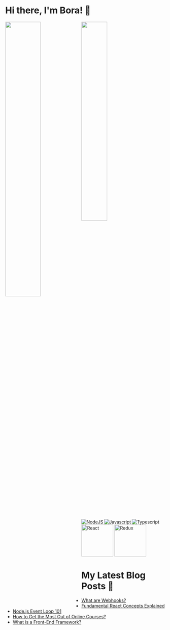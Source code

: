 # Hi there, I'm Bora! 👋

<img align='left' width='47%' src ='https://github-readme-stats.vercel.app/api?username=BraveHeart-tex&show_icons=true&theme=radical'/>
<img align='left' width='40%' src ='https://github-readme-stats.vercel.app/api/top-langs/?username=BraveHeart-tex&layout=compact'/>

<img align='left' src='https://img.shields.io/badge/node.js-6DA55F?style=for-the-badge&logo=node.js&logoColor=white' alt='NodeJS'/>
<img align='left' src='https://img.shields.io/badge/javascript-%23323330.svg?style=for-the-badge&logo=javascript&logoColor=%23F7DF1E' alt='Javascript'/>
<img src='https://img.shields.io/badge/typescript-%23007ACC.svg?style=for-the-badge&logo=typescript&logoColor=white' alt='Typescript'/>

<img src='https://img.shields.io/badge/react-%2320232a.svg?style=for-the-badge&logo=react&logoColor=%2361DAFB)'  width='100px' alt='React'/>
<img src='https://img.shields.io/badge/redux-%23593d88.svg?style=for-the-badge&logo=redux&logoColor=white'  width='100px' alt='Redux'/>

# My Latest Blog Posts 📖

<!-- BLOG-POST-LIST:START -->
- [What are Webhooks?](https://dev.to/karaca19/what-are-webhooks-504m)
- [Fundamental React Concepts Explained](https://dev.to/karaca19/fundamental-react-concepts-explained-15m1)
- [Node.js Event Loop 101](https://dev.to/karaca19/nodejs-event-loop-101-3ma6)
- [How to Get the Most Out of Online Courses?](https://dev.to/karaca19/how-to-get-the-most-out-of-online-courses-3hjo)
- [What is a Front-End Framework?](https://dev.to/karaca19/what-is-a-front-end-framework-jo2)
<!-- BLOG-POST-LIST:END -->
